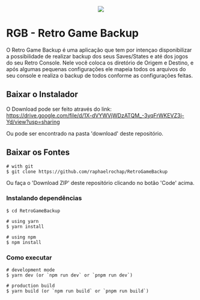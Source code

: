 <p align="center">
<img src="https://i.imgur.com/Inhdt9C.png">
</p>

# RGB - Retro Game Backup

O Retro Game Backup é uma aplicação que tem por intençao disponibilizar a possibilidade de realizar backup dos seus Saves/States e até dos jogos do seu Retro Console. Nele você coloca os diretório de Origem e Destino, e após algumas pequenas configurações ele mapeia todos os arquivos do seu console e realiza o backup de todos conforme as configurações feitas.

## Baixar o Instalador

O Download pode ser feito através do link: https://drive.google.com/file/d/1X-dVYWVjWDzATQM_-3yqFrWKEVZ3j-Yd/view?usp=sharing

Ou pode ser encontrado na pasta 'download' deste repositório.

## Baixar os Fontes

```
# with git
$ git clone https://github.com/raphaelrochap/RetroGameBackup

```

Ou faça o 'Download ZIP' deste repositório clicando no botão 'Code' acima.

### Instalando dependências

```
$ cd RetroGameBackup

# using yarn
$ yarn install

# using npm
$ npm install
```

### Como executar

```
# development mode
$ yarn dev (or `npm run dev` or `pnpm run dev`)

# production build
$ yarn build (or `npm run build` or `pnpm run build`)
```
